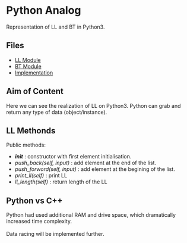 # Python Analog

Representation of LL and BT in Python3.

## Files

* [LL Module](m_ll.py)
* [BT Module](m_ll.py)
* [Implementation](py_lab.ipynb)

## Aim of Content

Here we can see the realization of LL on Python3. Python can grab and return any type of data (object/instance).

## LL Methonds
Public methods:
* <i>__init__</i> : constructor with first element initialisation.
* <i>push_back(self, input)</i> : add element at the end of the list.
* <i>push_forword(self, input)</i> : add element at the begining of the list.
* <i>print_ll(self)</i> : print LL
* <i>ll_length(self)</i> : return length of the LL
## Python vs C++

Python had used additional RAM and drive space, which dramatically increased time complexity.<br><br>
Data racing will be implemented further.